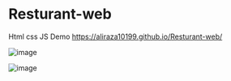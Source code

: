 # Resturant-web
Html css JS Demo
https://aliraza10199.github.io/Resturant-web/

![image](https://github.com/user-attachments/assets/d6cb61bb-d410-4ea5-8b41-d482dafd5aa3)


![image](https://github.com/user-attachments/assets/1bb05eaa-426d-4e7c-b23c-e357c48d9109)

